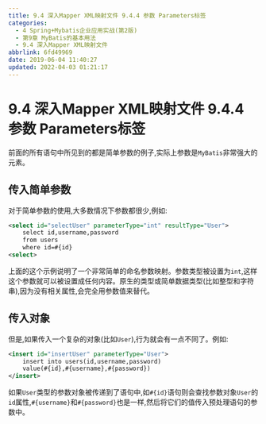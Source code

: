 ```yaml
---
title: 9.4 深入Mapper XML映射文件 9.4.4 参数 Parameters标签
categories: 
  - 4 Spring+Mybatis企业应用实战(第2版)
  - 第9章 MyBatis的基本用法
  - 9.4 深入Mapper XML映射文件
abbrlink: 6fd49969
date: 2019-06-04 11:40:27
updated: 2022-04-03 01:21:17
---
```

# 9.4 深入Mapper XML映射文件 9.4.4 参数 Parameters标签 #
前面的所有语句中所见到的都是简单参数的例子,实际上参数是`MyBatis`非常强大的元素。
## 传入简单参数 ##
对于简单参数的使用,大多数情况下参数都很少,例如:
```xml
<select id="selectUser" parameterType="int" resultType="User">
    select id,username,password
    from users
    where id=#{id}
<select>
```
上面的这个示例说明了一个非常简单的命名参数映射。参数类型被设置为`int`,这样这个参数就可以被设置成任何内容。原生的类型或简单数据类型(比如整型和字符串),因为没有相关属性,会完全用参数值来替代。
## 传入对象 ##
但是,如果传入一个复杂的对象(比如`User`),行为就会有一点不同了。例如:
```xml
<insert id="insertUser" parameterType="User">
    insert into users(id,username,password)
    value(#{id},#{username},#{password})
</insert>
```
如果`User`类型的参数对象被传递到了语句中,如`#{id}`语句则会查找参数对象`User`的`id`属性,`#{username}`和`#{password}`也是一样,然后将它们的值传入预处理语句的参数中。

